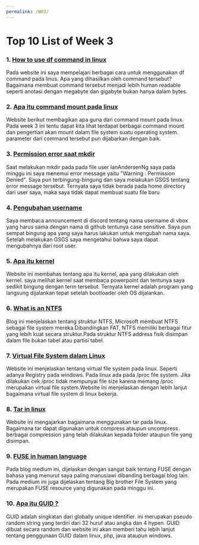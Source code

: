 ```yaml
---
permalink: /W03/
---
```


# Top 10 List of Week 3

### 1. [How to use df command in linux](https://www.tecmint.com/how-to-check-disk-space-in-linux/)

Pada website ini saya mempelajari berbagai cara untuk menggunakan df command pada linus. Apa yang dihasilkan oleh command tersebut? Bagaimana membuat command tersebut menjadi lebih human readable seperti anotasi dengan megabyte dan gigabyte bukan hanya dalam bytes.

### 2. [Apa itu command mount pada linux](https://www.geeksforgeeks.org/mount-command-in-linux-with-examples/)

Website berikut membagikan apa guna dari command mount pada linux. Pada week 3 ini tentu dapat kita lihat terdapat berbagai command mount dan pengertian akan mount dalam file system suatu operating system. parameter dari command tersebut pun dijabarkan dengan baik.

### 3. [Permission error saat mkdir](https://www.unixtutorial.org/mkdir-cannot-create-directory/)

Saat melakukan mkdir pada pada file user IanAndersenNg saya pada minggu ini saya menemui error message yaitu "Warning : Permission Denied". Saya pun terbingung-bingung dan saya melakukan GSGS tentang error message tersebut. Ternyata saya tidak berada pada home directory dari user saya, maka saya tidak dapat membuat suatu file baru

### 4. [Pengubahan username](https://www.cyberciti.biz/faq/howto-change-rename-user-name-id/)

Saya membaca announcement di discord tentang nama username di vbox yang harus sama dengan nama di github tentunya case sensitive. Saya pun sempat bingung apa yang saya harus lakukan untuk mengubah nama saya. Setelah melakukan GSGS saya mengetahui bahwa saya dapat mengubahnya dari root user.

### 5. [Apa itu kernel](https://afteracademy.com/blog/what-is-kernel-in-operating-system-and-what-are-the-various-types-of-kernel)

Website ini membahas tentang apa itu kernel, apa yang dilakukan oleh kernel. saya melihat kernel saat membaca powerpoint dan tentunya saya sedikit bingung dengan term tersebut. Ternyata kernel adalah program yang langsung dijalankan tepat setelah bootloader oleh OS dijalankan. 

### 6. [What is an NTFS](https://medium.com/hetman-software/inside-ntfs-files-in-the-ntfs-system-775ae2892060)

Blog ini menjelaskan tentang struktur NTFS, Microsoft membuat NTFS sebagai file system mereka.Dibandingkan FAT, NTFS memiliki berbagai fitur yang lebih kuat secara struktur.Pada struktur NTFS address fisik disimpan dalam file bukan tabel atau partisi tabel.

### 7. [Virtual File System dalam Linux](https://likegeeks.com/linux-virtual-file-system/)

Website ini menjelaskan tentang virtual file system pada linux. Seperti adanya Registry pada windows. Pada linux ada pada /proc file system. Jika dilakukan cek /proc tidak mempunyai file size karena memang /proc merupakan virtual file system.Website ini menjelaskan dengan lebih lanjut bagaimana virtual file system di linux bekerja.

### 8. [Tar in linux](https://www.tecmint.com/18-tar-command-examples-in-linux/)

Website ini mengajarkan bagaimana menggunakan tar pada linux. Bagaimana tar dapat digunakan untuk compress ataupun uncompress berbagai compression yang telah dilakukan kepada folder ataupun file yang disimpan.

### 9. [FUSE in human language](https://medium.com/@cris178/building-a-fuse-file-system-ee8f90fd0a2f)

Pada blog medium ini, dijelaskan dengan sangat baik tentang FUSE dengan bahasa yang menurut saya paling manusiawi dibanding  berbagai blog lain. Pada medium ini juga dijelaskan tentang Big brother File System yang merupakan FUSE resource yang digunakan pada minggu ini. 

### 10. [Apa itu GUID ?](https://www.poftut.com/globally-unique-identifier-guid-generator-for-linux-windows-java-php-c-javascript-python/)

GUID adalah singkatan dari globally unique identifier. ini merupakan pseudo random string yang terdiri dari 32 huruf atau angka dan 4 hypen. GUID dibuat secara random dan website ini akan memberi tahu lebih lanjut tentang penggunaan GUID dalam linux, php, java ataupun windows.

